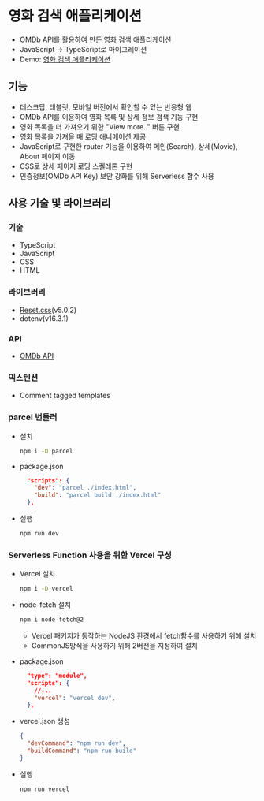 # 영화 검색 애플리케이션

- OMDb API를 활용하여 만든 영화 검색 애플리케이션
- JavaScript -> TypeScript로 마이그레이션
- Demo: [영화 검색 애플리케이션](https://movie-search-lani.vercel.app)

## 기능

- 데스크탑, 태블릿, 모바일 버전에서 확인할 수 있는 반응형 웹
- OMDb API를 이용하여 영화 목록 및 상세 정보 검색 기능 구현
- 영화 목록을 더 가져오기 위한 "View more.." 버튼 구현
- 영화 목록을 가져올 때 로딩 애니메이션 제공
- JavaScript로 구현한 router 기능을 이용하여 메인(Search), 상세(Movie), About 페이지 이동
- CSS로 상세 페이지 로딩 스켈레톤 구현
- 인증정보(OMDb API Key) 보안 강화를 위해 Serverless 함수 사용

## 사용 기술 및 라이브러리

### 기술

- TypeScript
- JavaScript
- CSS
- HTML

### 라이브러리

- [Reset.css](https://www.jsdelivr.com/package/npm/reset-css)(v5.0.2)
- dotenv(v16.3.1)

### API

- [OMDb API](https://www.omdbapi.com/)

### 익스텐션

- Comment tagged templates

### parcel 번들러

- 설치

  ```bash
  npm i -D parcel
  ```

- package.json

  ```json
    "scripts": {
      "dev": "parcel ./index.html",
      "build": "parcel build ./index.html"
    },
  ```

- 실행

  ```bash
  npm run dev
  ```

### Serverless Function 사용을 위한 Vercel 구성

- Vercel 설치

  ```bash
  npm i -D vercel
  ```

- node-fetch 설치

  ```bash
  npm i node-fetch@2
  ```

  - Vercel 패키지가 동작하는 NodeJS 환경에서 fetch함수를 사용하기 위해 설치
  - CommonJS방식을 사용하기 위해 2버전을 지정하여 설치

- package.json

  ```json
    "type": "module",
    "scripts": {
      //...
      "vercel": "vercel dev",
    },
  ```

- vercel.json 생성

  ```json
  {
    "devCommand": "npm run dev",
    "buildCommand": "npm run build"
  }
  ```

- 실행

  ```bash
  npm run vercel
  ```
